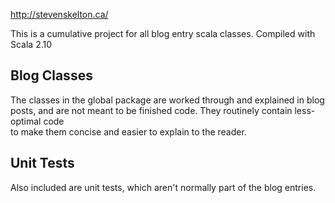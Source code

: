 <http://stevenskelton.ca/>

This is a cumulative project for all blog entry scala classes.
Compiled with Scala 2.10

## Blog Classes

The classes in the global package are worked through and explained in blog posts,
and are not meant to be finished code.  They routinely contain less-optimal code  
to make them concise and easier to explain to the reader.

## Unit Tests

Also included are unit tests, which aren't normally part of the blog entries.
